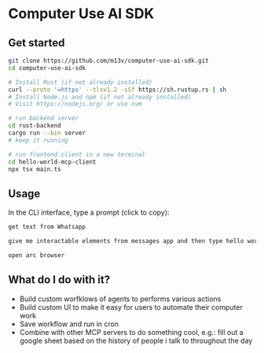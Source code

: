 # Computer Use AI SDK


## Get started

```bash
git clone https://github.com/m13v/computer-use-ai-sdk.git
cd computer-use-ai-sdk
```
```bash
# Install Rust (if not already installed)
curl --proto '=https' --tlsv1.2 -sSf https://sh.rustup.rs | sh
# Install Node.js and npm (if not already installed)
# Visit https://nodejs.org/ or use nvm
```

```bash
# run backend server
cd rust-backend
cargo run --bin server
# keep it running
```

```bash
# run frontend client in a new terminal
cd hello-world-mcp-client
npx tsx main.ts
```

## Usage

In the CLI interface, type a prompt (click to copy):

```bash
get text from Whatsapp
```

```bash
give me interactable elements from messages app and then type hello world and send
```

```bash
open arc browser
```


## What do I do with it?

- Build custom worfklows of agents to performs various actions
- Build custom UI to make it easy for users to automate their computer work
- Save workflow and run in cron
- Combine with other MCP servers to do something cool, e.g.: fill out a google sheet based on the history of people i talk to throughout the day
